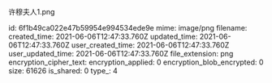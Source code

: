 许穆夫人1.png

id: 6f1b49ca022e47b59954e994534ede9e
mime: image/png
filename: 
created_time: 2021-06-06T12:47:33.760Z
updated_time: 2021-06-06T12:47:33.760Z
user_created_time: 2021-06-06T12:47:33.760Z
user_updated_time: 2021-06-06T12:47:33.760Z
file_extension: png
encryption_cipher_text: 
encryption_applied: 0
encryption_blob_encrypted: 0
size: 61626
is_shared: 0
type_: 4